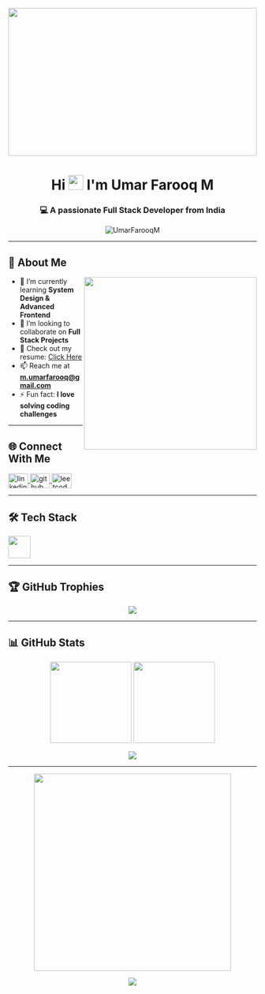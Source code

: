 <!-- Banner -->
<p align="center">
  <img src="https://media.giphy.com/media/qgQUggAC3Pfv687qPC/giphy.gif" width="100%" height="300px" />
</p>

<!-- Title -->
<h1 align="center">
  Hi <img src="https://media.giphy.com/media/hvRJCLFzcasrR4ia7z/giphy.gif" width="30px" /> I'm Umar Farooq M
</h1>
<h3 align="center">💻 A passionate Full Stack Developer from India</h3>

<!-- Profile Views -->
<p align="center">
  <img src="https://komarev.com/ghpvc/?username=UmarFarooqM&label=Profile%20Views&color=0e75b6&style=flat" alt="UmarFarooqM" />
</p>

---

## 💫 About Me
<img align="right" src="https://media.giphy.com/media/SWoSkN6DxTszqIKEqv/giphy.gif" width="350px" />

- 🌱 I’m currently learning **System Design & Advanced Frontend**
- 👯 I’m looking to collaborate on **Full Stack Projects**
- 📄 Check out my resume: [Click Here](https://drive.google.com/file/d/1rLoVH206aB_d9n2j1bCvE3DN1BbLcD0j/view?usp=sharing)
- 📫 Reach me at **m.umarfarooq@gmail.com** 
- ⚡ Fun fact: **I love solving coding challenges**

---

## 🌐 Connect With Me
<p>
  <a href="https://linkedin.com/in/umarfarooq" target="blank">
    <img align="center" src="https://raw.githubusercontent.com/rahuldkjain/github-profile-readme-generator/master/src/images/icons/Social/linked-in-alt.svg" alt="linkedin" height="30" width="40" />
  </a>
  <a href="https://github.com/UmarFarooqM" target="blank">
    <img align="center" src="https://skillicons.dev/icons?i=github" alt="github" height="30" width="40" />
  </a>
  <a href="https://leetcode.com/u/ifYQ33TD5T/" target="blank">
    <img align="center" src="https://raw.githubusercontent.com/rahuldkjain/github-profile-readme-generator/master/src/images/icons/Social/leet-code.svg" alt="leetcode" height="30" width="40" />
  </a>
</p>

---

## 🛠 Tech Stack
<p>
  <img src="https://skillicons.dev/icons?i=html,css,js,ts,react,redux,nodejs,express,mongodb,tailwind,firebase,git" height="45" />
</p>

---

## 🏆 GitHub Trophies
<p align="center">
  <img src="https://github-profile-trophy.vercel.app/?username=UmarFarooqM&theme=onedark&margin-w=10&margin-h=10" />
</p>

---

## 📊 GitHub Stats
<p align="center">
  <img src="https://github-readme-stats.vercel.app/api?username=UmarFarooqM&show_icons=true&theme=radical" height="165" />
  <img src="https://github-readme-streak-stats.herokuapp.com?user=UmarFarooqM&theme=radical" height="165" />
</p>

<p align="center">
  <img src="https://github-readme-stats.vercel.app/api/top-langs/?username=UmarFarooqM&layout=compact&theme=radical" />
</p>

---

<!-- Extra Coding GIF -->
<p align="center">
  <img src="https://media.giphy.com/media/f3iwJFOVOwuy7K6FFw/giphy.gif" width="400px" />
</p>

<p align="center">
  <img src="https://readme-typing-svg.herokuapp.com?font=Ubuntu&color=%230EAA20&vCenter=true&lines=Thanks+for+visiting!+Keep+Coding+🚀" />
</p>
